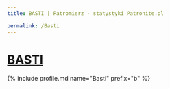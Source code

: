 ```yaml
---
title: BASTI | Patromierz - statystyki Patronite.pl

permalink: /Basti
---
```


# [BASTI](https://patronite.pl/Basti)

{% include profile.md name="Basti" prefix="b" %}
